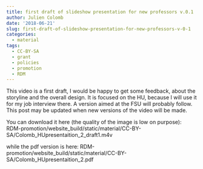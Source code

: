 ```yaml
---
title: first draft of slideshow presentation for new professors v.0.1
author: Julien Colomb
date: '2018-06-21'
slug: first-draft-of-slideshow-presentation-for-new-professors-v-0-1
categories:
  - material
tags:
  - CC-BY-SA
  - grant
  - policies
  - promotion
  - RDM
---
```


This video is a first draft, I would be happy to get some feedback, about the storyline and the overall design. It is focused on the HU, because I will use it for my job interview there. A version aimed at the FSU will probably follow. This post may be updated when new versions of the video will be made.

You can download it here (the quality of the image is low on purpose): RDM-promotion/website_build/static/material/CC-BY-SA/Colomb_HUpresentaition_2_draft1.m4v

while the pdf version is here:
RDM-promotion/website_build/static/material/CC-BY-SA/Colomb_HUpresentaition_2.pdf